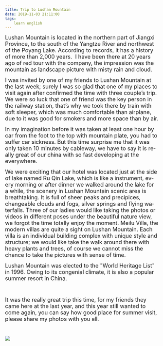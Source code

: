 ```yaml
---
title: Trip to Lushan Mountain
date: 2019-11-03 21:11:00
tags:
    learn english
---
```

<p .="margin:0cm;margin-bottom:.0001pt;text-align:justify;text-justify:
inter-ideograph;line-height:23.0pt;background:white"><span lang="EN-US" .="font-family: &#x5FAE;&#x8F6F;&#x96C5;&#x9ED1;, sans-serif; color: rgb(51, 51, 51); background-image: initial; background-position: initial; background-size: initial; background-repeat: initial; background-attachment: initial; background-origin: initial; background-clip: initial;"><font size="4">Lushan Mountain is located in the northern part of Jiangxi
Province, to the south of the Yangtze River and northwest of the Poyang Lake.
According to records, it has a history of more than 2,000 years.<span .="apple-converted-space">&#xA0; I have been there at 20 years ago of red
tour with the company, the impression was the mountain as landscape picture with
misty rain and cloud.</span></font></span></p>

<p .="margin:0cm;margin-bottom:.0001pt;text-align:justify;text-justify:
inter-ideograph;line-height:23.0pt;background:white"><span .="apple-converted-space"><span lang="EN-US" .="font-family: &#x5FAE;&#x8F6F;&#x96C5;&#x9ED1;, sans-serif; color: rgb(51, 51, 51); background-image: initial; background-position: initial; background-size: initial; background-repeat: initial; background-attachment: initial; background-origin: initial; background-clip: initial;"><font size="4">I was invited
by one of my friends to Lushan Mountain at the last week; surely I was so glad
that one of my places to visit again after confirmed the time with three couple&#x2019;s
trip. We were so luck that one of friend was the key person in the railway
station, that&#x2019;s why we took there by train with soft sleeper, which was much
comfortable than airplane, due to it was good for smokers and more space than
by air. </font></span></span></p>

<p .="margin:0cm;margin-bottom:.0001pt;text-align:justify;text-justify:
inter-ideograph;line-height:23.0pt;background:white"><span .="apple-converted-space"><span lang="EN-US" .="font-family: &#x5FAE;&#x8F6F;&#x96C5;&#x9ED1;, sans-serif; color: rgb(51, 51, 51); background-image: initial; background-position: initial; background-size: initial; background-repeat: initial; background-attachment: initial; background-origin: initial; background-clip: initial;"><font size="4">In my imagination
before it was taken at least one hour by car from the foot to the top with
mountain plate, you had to suffer car sickness. But this time surprise me that
it was only taken 10 minutes by cableway, we have to say it is really great of
our china with so fast developing at the everywhere. </font></span></span></p>

<p .="margin:0cm;margin-bottom:.0001pt;text-align:justify;text-justify:
inter-ideograph;line-height:23.0pt;background:white"><font size="4"><span .="apple-converted-space"><span lang="EN-US" .="font-family: &#x5FAE;&#x8F6F;&#x96C5;&#x9ED1;, sans-serif; color: rgb(51, 51, 51); background-image: initial; background-position: initial; background-size: initial; background-repeat: initial; background-attachment: initial; background-origin: initial; background-clip: initial;">We were
exciting that our hotel was located just at the side of lake named Ru Qin Lake,
which is like a instrument, every morning or after dinner we walked around the
lake for a while, t</span></span><span lang="EN-US" .="font-family: &#x5FAE;&#x8F6F;&#x96C5;&#x9ED1;, sans-serif; color: rgb(51, 51, 51); background-image: initial; background-position: initial; background-size: initial; background-repeat: initial; background-attachment: initial; background-origin: initial; background-clip: initial;">he scenery in
Lushan Mountain scenic area is breathtaking. It is full of sheer peaks and
precipices, changeable clouds and fogs, silver springs and flying waterfalls. Three
of our ladies would like taking the photos or videos in different poses under
the beautiful nature view, we forgot the time totally enjoy the moment. Meilu
Villa, the modern villas are quite a sight on Lushan Mountain. Each villa is an
individual building complex with unique style and structure;<span .="apple-converted-space">&#xA0;we would like take the walk around there with
heavy plants and trees, of course we cannot miss the chance to take the
pictures with sense of time.</span></span></font></p>

<p .="margin:0cm;margin-bottom:.0001pt;text-align:justify;text-justify:
inter-ideograph;line-height:23.0pt;background:white"><span lang="EN-US" .="font-family: &#x5FAE;&#x8F6F;&#x96C5;&#x9ED1;, sans-serif; color: rgb(51, 51, 51); background-image: initial; background-position: initial; background-size: initial; background-repeat: initial; background-attachment: initial; background-origin: initial; background-clip: initial;"><font size="4">Lushan
Mountain was elected to the &quot;World Heritage List&quot; in 1996. Owing to
its congenial climate, it is also a popular summer resort in China. </font></span></p><p .="margin:0cm;margin-bottom:.0001pt;text-align:justify;text-justify:
inter-ideograph;line-height:23.0pt;background:white"><span lang="EN-US" .="font-family: &#x5FAE;&#x8F6F;&#x96C5;&#x9ED1;, sans-serif; color: rgb(51, 51, 51); background-image: initial; background-position: initial; background-size: initial; background-repeat: initial; background-attachment: initial; background-origin: initial; background-clip: initial;"><font size="4"><br></font></span></p>

<p .="margin:0cm;margin-bottom:.0001pt;text-align:justify;text-justify:
inter-ideograph;line-height:23.0pt;background:white"><font size="4"><span lang="EN-US" .="font-family: &#x5FAE;&#x8F6F;&#x96C5;&#x9ED1;, sans-serif; color: rgb(51, 51, 51); background-image: initial; background-position: initial; background-size: initial; background-repeat: initial; background-attachment: initial; background-origin: initial; background-clip: initial;">It was
the really great trip this time, for my friends they came here at the last
year, and this year still wanted to come again, you can say how good place for
summer visit, please share my photos with you all.</span><span .="tran"><span lang="EN-US" .="font-family: Calibri, sans-serif; color: rgb(102, 102, 102); background-image: initial; background-position: initial; background-size: initial; background-repeat: initial; background-attachment: initial; background-origin: initial; background-clip: initial;"></span></span></font></p><p .="margin:0cm;margin-bottom:.0001pt;text-align:justify;text-justify:
inter-ideograph;line-height:23.0pt;background:white"><span lang="EN-US" .="font-family: &#x5FAE;&#x8F6F;&#x96C5;&#x9ED1;, sans-serif; color: rgb(51, 51, 51); background-image: initial; background-position: initial; background-size: initial; background-repeat: initial; background-attachment: initial; background-origin: initial; background-clip: initial;"><br></span></p><div class="uchome-message-pic"><img src="data/attachment/album/201907/23/102047s8kdkdau48zudsuz.jpg"><p></p></div>